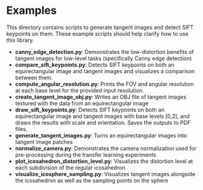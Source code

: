# Examples

This directory contains scripts to generate tangent images and detect SIFT keypoints on them. These example scripts should help clarify how to use this library.

* **canny_edge_detection.py**: Demonstrates the low-distortion benefits of tangent images for low-level tasks (specifically Canny edge detection)
* **compare_sift_keypoints.py**: Detects SIFT keypoints on both an equirectangular image and tangent images and visualizes a comparison between them.
* **compute_angular_resolution.py**: Prints the FOV and angular resolution at each base level for the provided input resolution.
* **create_tangent_image_obj.py**: Writes an OBJ file of tangent images textured with the data from an equirectangular image
* **draw_sift_keypoints.py**: Detects SIFT keypoints on both an equirectangular image and tangent images with base levels [0,2], and draws the results with scale and orientation. Saves the outputs to PDF files.
* **generate_tangent_images.py**: Turns an equirectangular images into tangent image patches
* **normalize_camera.py**: Demonstrates the camera normalization used for pre-processing during the transfer learning experiments
* **plot_icosahedron_distortion_level.py**: Visualizes the distortion level at each subdivision of the regular icosahedron
* **visualize_icosphere_sampling.py**: Visualizes tangent images alongside the icosahedron as well as the sampling points on the sphere